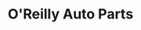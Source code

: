 ---
title: "O'Reilly Auto Parts"
url: /san-antonio/oreilly-auto-parts-walzem-road/
shop: car parts
---